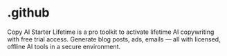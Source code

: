 # .github
Copy AI Starter Lifetime  is a pro toolkit to activate lifetime AI copywriting with free trial access. Generate blog posts, ads, emails — all with licensed, offline AI tools in a secure environment.
